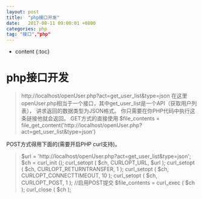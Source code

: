 ```yaml
---
layout: post
title:  "php接口开发"
date:   2017-08-11 09:00:01 +0800
categories: php
tag: "接口","php"
---
```


* content
{:toc}


php接口开发
===============



>http://localhost/openUser.php?act=get_user_list&type=json
在这里openUser.php相当于一个接口，其中get_user_list是一个API（获取用户列表），
讲求返回的数据类型为JSON格式。
你只需要在你PHP代码中执行这条链接他就会返回。
GET方式的直接使用
>$file_contents = file_get_content('http://localhost/openUser.php?act=get_user_list&type=json')

POST方式得用下面的(需要开启PHP curl支持)。
>$url = 'http://localhost/openUser.php?act=get_user_list&type=json';
>$ch = curl_init ();
>curl_setopt ( $ch, CURLOPT_URL, $url );
>curl_setopt ( $ch, CURLOPT_RETURNTRANSFER, 1 );
>curl_setopt ( $ch, CURLOPT_CONNECTTIMEOUT, 10 );
>curl_setopt ( $ch, CURLOPT_POST, 1 ); //启用POST提交
>$file_contents = curl_exec ( $ch );
>curl_close ( $ch );